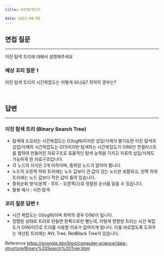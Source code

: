 ```yaml
---
title: 이진탐색트리

date: 2022-08-09
---
```


## 면접 질문

---

이진 탐색 트리에 대해서 설명해주세요

### 예상 꼬리 질문 1

이진 탐색 트리의 시간복잡도는 어떻게 되나요? 최악의 경우는?

<br>

## 답변

---

### 이진 탐색 트리 (Binary Search Tree)

-   탐색에 소요되는 시간복잡도는 O(logN)이지만 삽입/삭제가 불가능한 이진 탐색과 삽입/삭제의 시간복잡도는 O(1)이지만 탐색하는 시간복잡도가 O(N)인 연결리스트를 합하여 만들어진 자료구조로 효율적인 탐색 능력을 가지고 자료의 삽입/삭제도 가능하게 한 자료구조입니다.
-   각 노드의 자식은 2개 이하이며, 중복된 노드가 없어야 합니다.
-   노드의 오른쪽 하위 트리에는 노드 값보다 큰 값이 있는 노드만 포함되고, 왼쪽 하위 트리에는 노드 값보다 작은 값이 들어 있습니다.
-   중위순회 방식(왼쪽 - 루트 - 오른쪽)으로 정렬된 순서를 읽을 수 있습니다.
-   활용 예시 : 사전 탐색

### 꼬리 질문 답변 1

-   시간 복잡도는 O(logN)이며 최악의 경우 O(N)이 됩니다.
-   정렬된 상태로 트리로 만들면 한쪽으로만 뻗는데, 이렇게 편향된 트리는 시간 복잡도가 O(N)이므로 트리를 사용할 이유가 없어지게 됩니다. 이를 바로잡도록 도와주는 개선된 트리에는 AVL Tree, RedBlack Tree가 있습니다.

Reference https://gyoogle.dev/blog/computer-science/data-structure/Binary%20Search%20Tree.html
